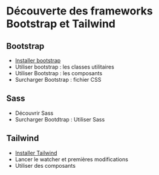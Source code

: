 # Découverte des frameworks Bootstrap et Tailwind

## Bootstrap

* [Installer bootstrap](./bootstrap-01-installation.md)
* Utiliser bootstrap : les classes utilitaires
* Utiliser Bootstrap : les composants
* Surcharger Bootstrap : fichier CSS

## Sass

* Découvrir Sass
* Surcharger Bootdtrap : Utiliser Sass

## Tailwind

* [Installer Tailwind](./tailwind-01-installation.md)
* Lancer le watcher et premières modifications
* Utiliser des composants